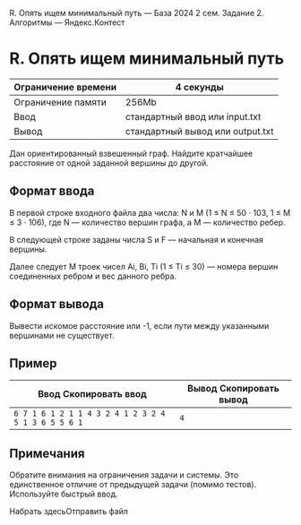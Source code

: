  R. Опять ищем минимальный путь — База 2024 2 сем. Задание 2\. Алгоритмы — Яндекс.Контест



R. Опять ищем минимальный путь
==============================




| Ограничение времени | 4 секунды |
| --- | --- |
| Ограничение памяти | 256Mb |
| Ввод | стандартный ввод или input.txt |
| Вывод | стандартный вывод или output.txt |





Дан ориентированный взвешенный граф. Найдите кратчайшее расстояние от одной заданной вершины до другой.


Формат ввода
------------



В первой строке входного файла два числа: N и M (1 ≤ N ≤ 50 ⋅ 103, 1 ≤ M ≤ 3 ⋅ 106), где N — количество вершин графа, а M — количество ребер. 
 

В следующей строке заданы числа S и F — начальная и конечная вершины. 
 


Далее следует M троек чисел Ai, Bi, Ti (1 ≤ Ti ≤ 30\) — номера вершин соединенных ребром и вес данного ребра.
 



Формат вывода
-------------



Вывести искомое расстояние или \-1, если пути между указанными вершинами не существует.


Пример
------




| Ввод Скопировать ввод | Вывод Скопировать вывод |
| --- | --- |
| ``` 6 7 1 6 1 2 1 1 4 3 2 4 1 2 3 2 4 5 1 3 6 5 5 6 1  ``` | ``` 4 ``` |


Примечания
----------



Обратите внимания на ограничения задачи и системы. Это единственное отличие от предыдущей задачи (помимо тестов). Используйте
 быстрый ввод.
 


Набрать здесьОтправить файл